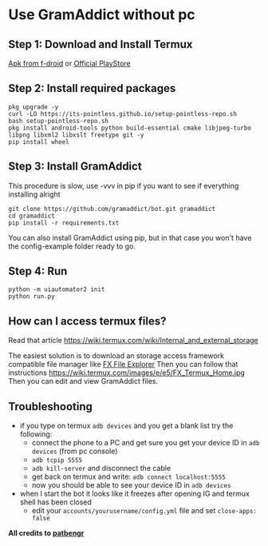 
# Use GramAddict without pc


## Step 1: Download and Install Termux

[Apk from f-droid](https://f-droid.org/repo/com.termux_113.apk)
or
[Official PlayStore](https://play.google.com/store/apps/details?id=com.termux)

## Step 2: Install required packages

    pkg upgrade -y
	curl -LO https://its-pointless.github.io/setup-pointless-repo.sh
	bash setup-pointless-repo.sh
    pkg install android-tools python build-essential cmake libjpeg-turbo libpng libxml2 libxslt freetype git -y
    pip install wheel

## Step 3: Install GramAddict

This procedure is slow, use -vvv in pip if you want to see if everything installing alright
	
    git clone https://github.com/gramaddict/bot.git gramaddict
    cd gramaddict
    pip install -r requirements.txt

You can also install GramAddict using pip, but in that case you won't have the config-example folder ready to go.
    
## Step 4: Run
	
    python -m uiautomator2 init
    python run.py
    
## How can I access termux files?
Read that article
https://wiki.termux.com/wiki/Internal_and_external_storage

The easiest solution is to download an storage access framework compatible file manager like
[FX File Explorer](https://play.google.com/store/apps/details?id=nextapp.fx)
Then you can follow that instructions
https://wiki.termux.com/images/e/e5/FX_Termux_Home.jpg
Then you can edit and view GramAddict files.

## Troubleshooting
* if you type on termux `adb devices` and you get a blank list try the following:
	* connect the phone to a PC and get sure you get your device ID in `adb devices` (from pc console)
	* `adb tcpip 5555`
	* `adb kill-server` and disconnect the cable
	* get back on termux and write: `adb connect localhost:5555`
	* now you should be able to see your device ID in `adb devices`
* when I start the bot it looks like it freezes after opening IG and termux shell has been closed
	* edit your `accounts/yourusername/config.yml` file and set `close-apps: false`
	



**All credits to [patbengr](https://github.com/patbengr)**

